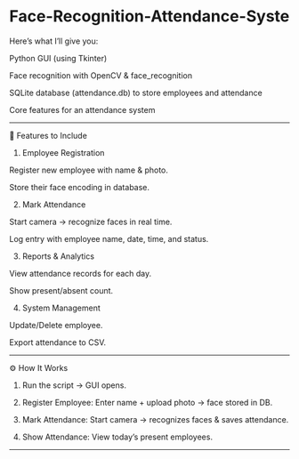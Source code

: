 # Face-Recognition-Attendance-Syste





Here’s what I’ll give you:

Python GUI (using Tkinter)

Face recognition with OpenCV & face_recognition

SQLite database (attendance.db) to store employees and attendance

Core features for an attendance system



---

📌 Features to Include

1. Employee Registration

Register new employee with name & photo.

Store their face encoding in database.



2. Mark Attendance

Start camera → recognize faces in real time.

Log entry with employee name, date, time, and status.



3. Reports & Analytics

View attendance records for each day.

Show present/absent count.



4. System Management

Update/Delete employee.

Export attendance to CSV.





---

⚙️ How It Works

1. Run the script → GUI opens.


2. Register Employee: Enter name + upload photo → face stored in DB.


3. Mark Attendance: Start camera → recognizes faces & saves attendance.


4. Show Attendance: View today’s present employees.




---



